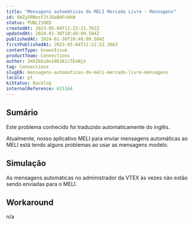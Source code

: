 ```yaml
---
title: "Mensagens automáticas do MELI Mercado Livre - Mensagens"
id: 6WZy5RNesYJtJOaBAFnbkW
status: PUBLISHED
createdAt: 2023-05-04T11:22:21.762Z
updatedAt: 2024-01-30T10:48:09.504Z
publishedAt: 2024-01-30T10:48:09.504Z
firstPublishedAt: 2023-05-04T11:22:22.366Z
contentType: knownIssue
productTeam: Connections
author: 2mXZkbi0oi061KicTExNjo
tag: Connections
slugEN: mensagens-automaticas-do-meli-mercado-livre-mensagens
locale: pt
kiStatus: Backlog
internalReference: 615164
---
```


## Sumário

<div class="alert alert-info">
  <p>Este problema conhecido foi traduzido automaticamente do inglês.</p>
</div>



Atualmente, nosso aplicativo MELI para enviar mensagens automáticas ao MELI está tendo alguns problemas ao usar as mensagens modelo.

## Simulação



As mensagens automáticas no administrador da VTEX às vezes não estão sendo enviadas para o MELI.



## Workaround


n/a


